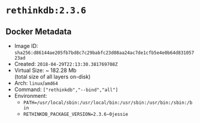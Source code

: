 # `rethinkdb:2.3.6`

## Docker Metadata

- Image ID: `sha256:d86144ae205fb7bd8c7c29babfc23d08aa24ac7de1cfb5e4e0b64d83105723ad`
- Created: `2018-04-29T22:13:30.381769708Z`
- Virtual Size: ~ 182.28 Mb  
  (total size of all layers on-disk)
- Arch: `linux`/`amd64`
- Command: `["rethinkdb","--bind","all"]`
- Environment:
  - `PATH=/usr/local/sbin:/usr/local/bin:/usr/sbin:/usr/bin:/sbin:/bin`
  - `RETHINKDB_PACKAGE_VERSION=2.3.6~0jessie`
